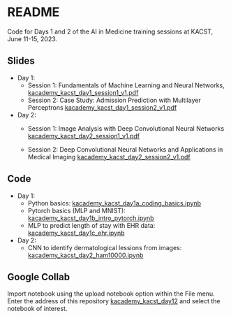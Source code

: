 # README

Code for Days 1 and 2 of the AI in Medicine training sessions at KACST, June 11-15, 2023.

## Slides
* Day 1:
    * Session 1: Fundamentals of Machine Learning and Neural Networks, [kacademy_kacst_day1_session1_v1.pdf](https://github.com/rhenaog/kacademy_kacst_day12/blob/main/kacademy_kacst_day1_session1_v1.pdf)
    * Session 2: Case Study: Admission Prediction with Multilayer Perceptrons [kacademy_kacst_day1_session2_v1.pdf](https://github.com/rhenaog/kacademy_kacst_day12/blob/main/kacademy_kacst_day1_session2_v1.pdf)
* Day 2:
    * Session 1: Image Analysis with Deep Convolutional Neural Networks [kacademy_kacst_day2_session1_v1.pdf](https://github.com/rhenaog/kacademy_kacst_day12/blob/main/kacademy_kacst_day2_session1_v1.pdf)

    * Session 2: Deep Convolutional Neural Networks and Applications in Medical Imaging [kacademy_kacst_day2_session2_v1.pdf](https://github.com/rhenaog/kacademy_kacst_day12/blob/main/kacademy_kacst_day2_session2_v1.pdf)

## Code
* Day 1:
    * Python basics: [kacademy_kacst_day1a_coding_basics.ipynb](https://github.com/rhenaog/kacademy_kacst_day12/blob/main/kacademy_kacst_day1a_coding_basics.ipynb)
    * Pytorch basics (MLP and MNIST): [kacademy_kacst_day1b_intro_pytorch.ipynb](https://github.com/rhenaog/kacademy_kacst_day12/blob/main/kacademy_kacst_day1b_intro_pytorch.ipynb)
    * MLP to predict length of stay with EHR data: [kacademy_kacst_day1c_ehr.ipynb](https://github.com/rhenaog/kacademy_kacst_day12/blob/main/kacademy_kacst_day1c_ehr.ipynb)
* Day 2:
    * CNN to identify dermatological lessions from images: [kacademy_kacst_day2_ham10000.ipynb](https://github.com/rhenaog/kacademy_kacst_day12/blob/main/kacademy_kacst_day2_ham10000.ipynb)

## Google Collab
Import notebook using the upload notebook option within the File menu. Enter the address of this repository [kacademy_kacst_day12](https://github.com/rhenaog/kacademy_kacst_day12) and select the notebook of interest.